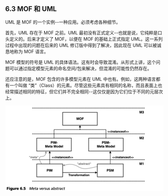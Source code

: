## 6.3 MOF 和 UML
UML 是 MOF 的一个实例--一种应用。必须考虑各种细节。

首先，UML 存在于 MOF 之前。UML 最初没有正式定义--也就是说，它纯粹是口头定义的。后来才定义了 MOF，以便在 MOF 的基础上正式指定 UML。这一系列过程中出现的问题在后来的 UML 修订版中得到了解决，因此现在 UML 可以被诚恳地称为 MOF 语言。

MOF 模型的符号是 UML 的具体语法。这有时会导致混淆。从形式上讲，这个问题可以通过指定模型元素的命名空间/包来解决，但混淆的可能性仍然存在。

还应注意的是，MOF 包含的许多模型元素在 UML 中也有。例如，这两种语言都有一个叫做 “类”（Class）的元素。尽管这些元素具有相同的名称，而且表面上也经常描述相同的特征，但它们并不完全相同--这仅仅是因为它们位于不同的元层次上。

![Figure 6.5](../img/f6.5.png)
